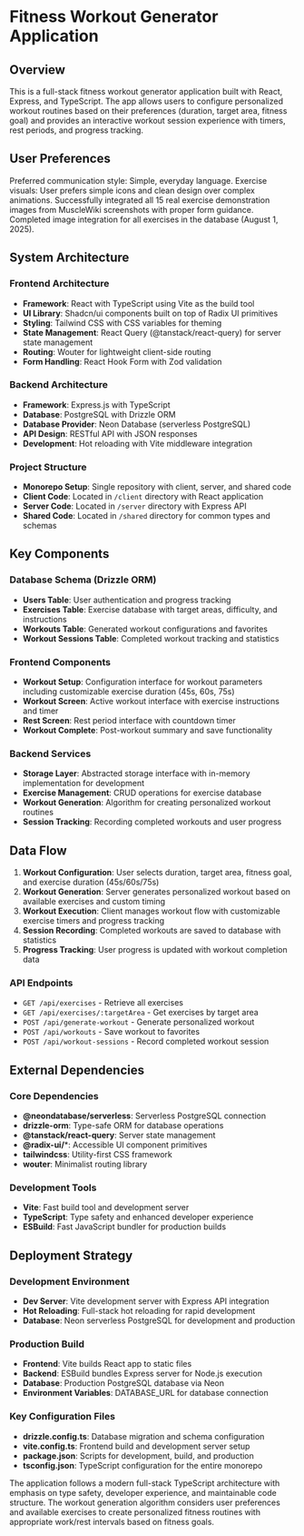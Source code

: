 # Fitness Workout Generator Application

## Overview

This is a full-stack fitness workout generator application built with React, Express, and TypeScript. The app allows users to configure personalized workout routines based on their preferences (duration, target area, fitness goal) and provides an interactive workout session experience with timers, rest periods, and progress tracking.

## User Preferences

Preferred communication style: Simple, everyday language.
Exercise visuals: User prefers simple icons and clean design over complex animations. Successfully integrated all 15 real exercise demonstration images from MuscleWiki screenshots with proper form guidance. Completed image integration for all exercises in the database (August 1, 2025).

## System Architecture

### Frontend Architecture
- **Framework**: React with TypeScript using Vite as the build tool
- **UI Library**: Shadcn/ui components built on top of Radix UI primitives
- **Styling**: Tailwind CSS with CSS variables for theming
- **State Management**: React Query (@tanstack/react-query) for server state management
- **Routing**: Wouter for lightweight client-side routing
- **Form Handling**: React Hook Form with Zod validation

### Backend Architecture
- **Framework**: Express.js with TypeScript
- **Database**: PostgreSQL with Drizzle ORM
- **Database Provider**: Neon Database (serverless PostgreSQL)
- **API Design**: RESTful API with JSON responses
- **Development**: Hot reloading with Vite middleware integration

### Project Structure
- **Monorepo Setup**: Single repository with client, server, and shared code
- **Client Code**: Located in `/client` directory with React application
- **Server Code**: Located in `/server` directory with Express API
- **Shared Code**: Located in `/shared` directory for common types and schemas

## Key Components

### Database Schema (Drizzle ORM)
- **Users Table**: User authentication and progress tracking
- **Exercises Table**: Exercise database with target areas, difficulty, and instructions
- **Workouts Table**: Generated workout configurations and favorites
- **Workout Sessions Table**: Completed workout tracking and statistics

### Frontend Components
- **Workout Setup**: Configuration interface for workout parameters including customizable exercise duration (45s, 60s, 75s)
- **Workout Screen**: Active workout interface with exercise instructions and timer
- **Rest Screen**: Rest period interface with countdown timer
- **Workout Complete**: Post-workout summary and save functionality

### Backend Services
- **Storage Layer**: Abstracted storage interface with in-memory implementation for development
- **Exercise Management**: CRUD operations for exercise database
- **Workout Generation**: Algorithm for creating personalized workout routines
- **Session Tracking**: Recording completed workouts and user progress

## Data Flow

1. **Workout Configuration**: User selects duration, target area, fitness goal, and exercise duration (45s/60s/75s)
2. **Workout Generation**: Server generates personalized workout based on available exercises and custom timing
3. **Workout Execution**: Client manages workout flow with customizable exercise timers and progress tracking
4. **Session Recording**: Completed workouts are saved to database with statistics
5. **Progress Tracking**: User progress is updated with workout completion data

### API Endpoints
- `GET /api/exercises` - Retrieve all exercises
- `GET /api/exercises/:targetArea` - Get exercises by target area
- `POST /api/generate-workout` - Generate personalized workout
- `POST /api/workouts` - Save workout to favorites
- `POST /api/workout-sessions` - Record completed workout session

## External Dependencies

### Core Dependencies
- **@neondatabase/serverless**: Serverless PostgreSQL connection
- **drizzle-orm**: Type-safe ORM for database operations
- **@tanstack/react-query**: Server state management
- **@radix-ui/***: Accessible UI component primitives
- **tailwindcss**: Utility-first CSS framework
- **wouter**: Minimalist routing library

### Development Tools
- **Vite**: Fast build tool and development server
- **TypeScript**: Type safety and enhanced developer experience
- **ESBuild**: Fast JavaScript bundler for production builds

## Deployment Strategy

### Development Environment
- **Dev Server**: Vite development server with Express API integration
- **Hot Reloading**: Full-stack hot reloading for rapid development
- **Database**: Neon serverless PostgreSQL for development and production

### Production Build
- **Frontend**: Vite builds React app to static files
- **Backend**: ESBuild bundles Express server for Node.js execution
- **Database**: Production PostgreSQL database via Neon
- **Environment Variables**: DATABASE_URL for database connection

### Key Configuration Files
- **drizzle.config.ts**: Database migration and schema configuration
- **vite.config.ts**: Frontend build and development server setup
- **package.json**: Scripts for development, build, and production
- **tsconfig.json**: TypeScript configuration for the entire monorepo

The application follows a modern full-stack TypeScript architecture with emphasis on type safety, developer experience, and maintainable code structure. The workout generation algorithm considers user preferences and available exercises to create personalized fitness routines with appropriate work/rest intervals based on fitness goals.